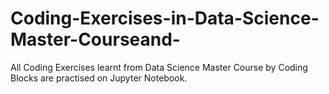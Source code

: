 # Coding-Exercises-in-Data-Science-Master-Courseand-
All Coding Exercises learnt from Data Science Master Course by Coding Blocks are practised on Jupyter Notebook. 
